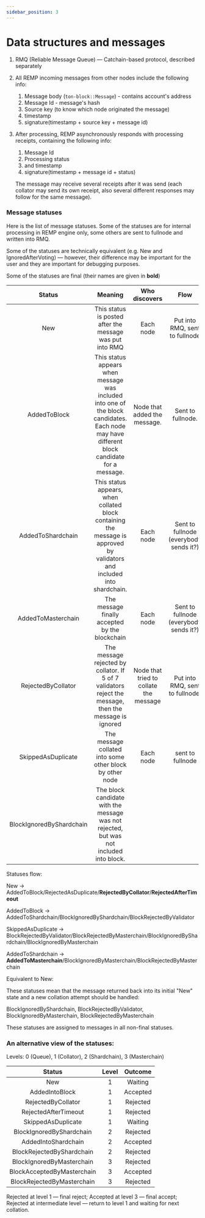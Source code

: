 ```yaml
---
sidebar_position: 3
---
```


# Data structures and messages 

1. RMQ (Reliable Message Queue) — Catchain-based protocol, described separately
2. All REMP incoming messages from other nodes include the following info:
    1. Message body (```ton-block::Message```) - contains account's address
    2. Message Id - message's hash
    3. Source key (to know which node originated the message)
    4. timestamp
    5. signature(timestamp + source key + message id)
3. After processing, REMP asynchronously responds with processing receipts, containing the following info:
    1. Message Id
    2. Processing status
    3.  and timestamp
    4. signature(timestamp + message id + status)
    
    The message may receive several receipts after it was send (each collator may send its own receipt, also several different responses may follow for the same message).

### Message statuses

Here is the list of message statuses. Some of the statuses are for internal processing in REMP engine only, some others are sent to fullnode and written into RMQ.

Some of the statuses are technically equivalent (e.g. New and IgnoredAfterVoting) — however, their difference may be important for the user and they are important for debugging purposes.

Some of the statuses are final (their names are given in **bold**)

|          Status          |                                                                   Meaning                                                                   |              Who discovers             |                  Flow                  |
|:------------------------:|:-------------------------------------------------------------------------------------------------------------------------------------------:|:--------------------------------------:|:--------------------------------------:|
| New                      | This status is posted after the message was put into RMQ                                                                                    | Each node                              | Put into RMQ, sent to fullnode         |
| AddedToBlock             | This status appears when message was included into one of the block candidates. Each node may have different block candidate for a message. | Node that added the message.           | Sent to fullnode.                      |
| AddedToShardchain        | This status appears, when collated block containing the message is approved by validators and included into shardchain.                     | Each node                              | Sent to fullnode (everybody sends it?) |
| AddedToMasterchain       | The message finally accepted by the blockchain                                                                                              | Each node                              | Sent to fullnode (everybody sends it?) |
| RejectedByCollator       | The message rejected by collator. If 5 of 7 validators reject the message, then the message is ignored                                      | Node that tried to collate the message | Put into RMQ, sent to fullnode.        |
| SkippedAsDuplicate       | The message collated into some other block by other node                                                                                    | Each node                              | sent to fullnode                       |
| BlockIgnoredByShardchain | The block candidate with the message was not rejected, but was not included into block.                                                     |                                        |                                        |

Statuses flow:

New → AddedToBlock/RejectedAsDuplicate/**RejectedByCollator**/**RejectedAfterTimeout**

AddedToBlock → AddedToShardchain/BlockIgnoredByShardchain/BlockRejectedByValidator

SkippedAsDuplicate → BlockRejectedByValidator/BlockRejectedByMasterchain/BlockIgnoredByShardchain/BlockIgnoredByMasterchain

AddedToShardchain → **AddedToMasterchain**/BlockIgnoredByMasterchain/BlockRejectedByMasterchain

Equivalent to New:

These statuses mean that the message returned back into its initial "New" state and a new collation attempt should be handled:

BlockIgnoredByShardchain, BlockRejectedByValidator, BlockIgnoredByMasterchain, BlockRejectedByMasterchain

These statuses are assigned to messages in all non-final statuses.

### An alternative view of the statuses:

Levels: 0 (Queue), 1 (Collator), 2 (Shardchain), 3 (Masterchain)

|           Status           | Level |  Outcome |
|:--------------------------:|:-----:|:--------:|
| New                        | 1     | Waiting  |
| AddedIntoBlock             | 1     | Accepted |
| RejectedByCollator         | 1     | Rejected |
| RejectedAfterTimeout       | 1     | Rejected |
| SkippedAsDuplicate         | 1     | Waiting  |
| BlockIgnoredByShardchain   | 2     | Rejected |
| AddedIntoShardchain        | 2     | Accepted |
| BlockRejectedByShardchain  | 2     | Rejected |
| BlockIgnoredByMasterchain  | 3     | Rejected |
| BlockAcceptedByMasterchain | 3     | Accepted |
| BlockRejectedByMasterchain | 3     | Rejected |

Rejected at level 1 — final reject; Accepted at level 3 — final accept; Rejected at intermediate level — return to level 1 and waiting for next collation.
